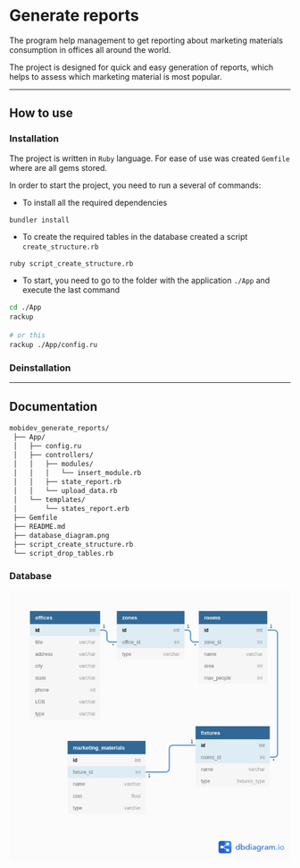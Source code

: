# Generate reports

The program help management to get reporting about marketing materials consumption in offices all around the world.

The project is designed for quick and easy generation of reports, which helps to assess which marketing material is most popular.

---

## How to use

### Installation
The project is written in `Ruby` language.
For ease of use was created `Gemfile` where are all gems stored.

In order to start the project, you need to run a several of commands:

* To install all the required dependencies
```
bundler install
```

* To create the required tables in the database created a script `create_structure.rb`

```
ruby script_create_structure.rb
```
* To start, you need to go to the folder with the application `./App` and execute the last command


```zsh
cd ./App
rackup

# or this
rackup ./App/config.ru
```

### Deinstallation


---

## Documentation

```
mobidev_generate_reports/
 ├── App/
 │   ├── config.ru
 │   ├── controllers/
 │   │   ├── modules/
 │   │   │   └── insert_module.rb
 │   │   ├── state_report.rb
 │   │   └── upload_data.rb
 │   └── templates/
 │       └── states_report.erb
 ├── Gemfile
 ├── README.md
 ├── database_diagram.png
 ├── script_create_structure.rb
 └── script_drop_tables.rb
```

### Database

![](database_diagram.png)